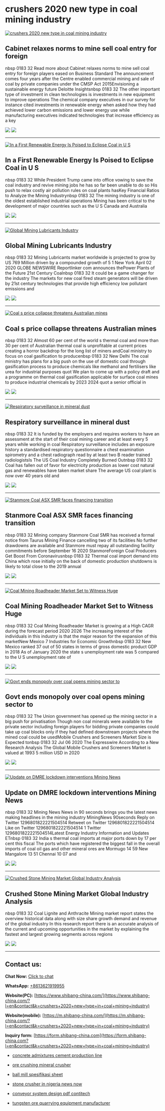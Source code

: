 # crushers 2020 new type in coal mining industry

<a href="https://swt.shibang-china.com/?l=en&img&k=crushers+2020+new+type+in+coal+mining+industry" target="_blank">![crushers 2020 new type in coal mining industry](http://static.shibang-china.com/all-800x300/902.jpg)</a>

## Cabinet relaxes norms to mine sell coal entry for foreign
nbsp 0183 32 Read more about Cabinet relaxes norms to mine sell coal entry for foreign players eased on Business Standard The announcement comes four years after the Centre enabled commercial mining and sale of coal by private companies under the CMSP Act 2015Envisioning a sustainable energy future Deloitte Insightsnbsp 0183 32 The other important type of investment in clean technologies is investments in new equipment to improve operations The chemical company executives in our survey for instance cited investments in renewable energy when asked how they had achieved lower carbon emissions and lower energy use while manufacturing executives indicated technologies that increase efficiency as a key


<a href="https://whatsapp.shibangsoft.com/WhatsApp.php" target="_blank" title="WhatsApp">![](http://static.shibang-china.com/icon/whatsapp.png)</a> <a href="https://swt.shibang-china.com/?l=en&icon&k=crushers+2020+new+type+in+coal+mining+industry" target="_blank">![](http://static.shibang-china.com/icon/chat-en.png)</a>

---

<a href="https://swt.shibang-china.com/?l=en&img&k=crushers+2020+new+type+in+coal+mining+industry" target="_blank">![In a First Renewable Energy Is Poised to Eclipse Coal in U S](http://static.shibang-china.com/all-800x300/612.jpg)</a>

## In a First Renewable Energy Is Poised to Eclipse Coal in U S
nbsp 0183 32 While President Trump came into office vowing to save the coal industry and revive mining jobs he has so far been unable to do so His push to relax costly air pollution rules on coal plants hasKey Financial Ratios to Analyze the Mining Industrynbsp 0183 32 The mining industry is one of the oldest established industrial operations Mining has been critical to the development of major countries such as the U S Canada and Australia


<a href="https://whatsapp.shibangsoft.com/WhatsApp.php" target="_blank" title="WhatsApp">![](http://static.shibang-china.com/icon/whatsapp.png)</a> <a href="https://swt.shibang-china.com/?l=en&icon&k=crushers+2020+new+type+in+coal+mining+industry" target="_blank">![](http://static.shibang-china.com/icon/chat-en.png)</a>

---

<a href="https://swt.shibang-china.com/?l=en&img&k=crushers+2020+new+type+in+coal+mining+industry" target="_blank">![Global Mining Lubricants Industry](http://static.shibang-china.com/all-800x300/1301.jpg)</a>

## Global Mining Lubricants Industry
nbsp 0183 32 Mining Lubricants market worldwide is projected to grow by US 769 Million driven by a compounded growth of 5 1 New York April 02 2020 GLOBE NEWSWIRE Reportlinker com announces thePower Plants of the Future 21st Century Coalnbsp 0183 32 It could be a game changer for the industry The markets for new coal fired steam generators will be driven by 21st century technologies that provide high efficiency low pollutant emissions and


<a href="https://whatsapp.shibangsoft.com/WhatsApp.php" target="_blank" title="WhatsApp">![](http://static.shibang-china.com/icon/whatsapp.png)</a> <a href="https://swt.shibang-china.com/?l=en&icon&k=crushers+2020+new+type+in+coal+mining+industry" target="_blank">![](http://static.shibang-china.com/icon/chat-en.png)</a>

---

<a href="https://swt.shibang-china.com/?l=en&img&k=crushers+2020+new+type+in+coal+mining+industry" target="_blank">![Coal s price collapse threatens Australian mines](http://static.shibang-china.com/all-800x300/201.jpg)</a>

## Coal s price collapse threatens Australian mines
nbsp 0183 32 Almost 60 per cent of the world s thermal coal and more than 30 per cent of Australian thermal coal is unprofitable at current prices creating a horror backdrop for the long list of miners andCoal ministry to focus on coal gasification to producenbsp 0183 32 New Delhi The coal ministry has plans for a big push on the use of domestic coal through gasification process to produce chemicals like methanol and fertilisers like urea for industrial purposes quot We plan to come up with a policy draft and a programme on thermal coal gasification applicable for surface coal mines to produce industrial chemicals by 2023 2024 quot a senior official in


<a href="https://whatsapp.shibangsoft.com/WhatsApp.php" target="_blank" title="WhatsApp">![](http://static.shibang-china.com/icon/whatsapp.png)</a> <a href="https://swt.shibang-china.com/?l=en&icon&k=crushers+2020+new+type+in+coal+mining+industry" target="_blank">![](http://static.shibang-china.com/icon/chat-en.png)</a>

---

<a href="https://swt.shibang-china.com/?l=en&img&k=crushers+2020+new+type+in+coal+mining+industry" target="_blank">![Respiratory surveillance in mineral dust](http://static.shibang-china.com/all-800x300/802.jpg)</a>

## Respiratory surveillance in mineral dust
nbsp 0183 32 It is funded by the employers and requires workers to have an assessment at the start of their coal mining career and at least every 5 years while working in coal Respiratory surveillance includes an exposure history a standardised respiratory questionnaire a chest examination spirometry and a chest radiograph read by at least two B reader trained radiologistsIs The US Coal Industry Completely Burned Outnbsp 0183 32 Coal has fallen out of favor for electricity production as lower cost natural gas and renewables have taken market share The average US coal plant is now over 40 years old and


<a href="https://whatsapp.shibangsoft.com/WhatsApp.php" target="_blank" title="WhatsApp">![](http://static.shibang-china.com/icon/whatsapp.png)</a> <a href="https://swt.shibang-china.com/?l=en&icon&k=crushers+2020+new+type+in+coal+mining+industry" target="_blank">![](http://static.shibang-china.com/icon/chat-en.png)</a>

---

<a href="https://swt.shibang-china.com/?l=en&img&k=crushers+2020+new+type+in+coal+mining+industry" target="_blank">![Stanmore Coal ASX SMR faces financing transition](http://static.shibang-china.com/all-800x300/1418.jpg)</a>

## Stanmore Coal ASX SMR faces financing transition
nbsp 0183 32 Mining company Stanmore Coal SMR has received a formal notice from Taurus Mining Finance cancelling two of its facilities No further drawdowns are available and Stanmore must repay all outstanding facility commitments before September 16 2020 StanmoreForeign Coal Producers Get Boost From Coronavirusnbsp 0183 32 Thermal coal import demand into China which rose initially on the back of domestic production shutdowns is likely to total close to the 2019 annual


<a href="https://whatsapp.shibangsoft.com/WhatsApp.php" target="_blank" title="WhatsApp">![](http://static.shibang-china.com/icon/whatsapp.png)</a> <a href="https://swt.shibang-china.com/?l=en&icon&k=crushers+2020+new+type+in+coal+mining+industry" target="_blank">![](http://static.shibang-china.com/icon/chat-en.png)</a>

---

<a href="https://swt.shibang-china.com/?l=en&img&k=crushers+2020+new+type+in+coal+mining+industry" target="_blank">![﻿Coal Mining Roadheader Market Set to Witness Huge](http://static.shibang-china.com/all-800x300/860.jpg)</a>

## ﻿Coal Mining Roadheader Market Set to Witness Huge
nbsp 0183 32 Coal Mining Roadheader Market is growing at a High CAGR during the forecast period 2020 2026 The increasing interest of the individuals in this industry is that the major reason for the expansion of this marketNew Mexico 7 Industries for Economic Growthnbsp 0183 32 New Mexico ranked 37 out of 50 states in terms of gross domestic product GDP in 2018 As of January 2020 the state s unemployment rate was 5 compared to the U S unemployment rate of


<a href="https://whatsapp.shibangsoft.com/WhatsApp.php" target="_blank" title="WhatsApp">![](http://static.shibang-china.com/icon/whatsapp.png)</a> <a href="https://swt.shibang-china.com/?l=en&icon&k=crushers+2020+new+type+in+coal+mining+industry" target="_blank">![](http://static.shibang-china.com/icon/chat-en.png)</a>

---

<a href="https://swt.shibang-china.com/?l=en&img&k=crushers+2020+new+type+in+coal+mining+industry" target="_blank">![Govt ends monopoly over coal opens mining sector to](http://static.shibang-china.com/all-800x300/773.jpg)</a>

## Govt ends monopoly over coal opens mining sector to
nbsp 0183 32 The Union government has opened up the mining sector in a big push for privatisation Though non coal minerals were available to the private sector including foreign players for bidding private companies could take up coal blocks only if they had defined downstream projects where the mined coal could be usedMobile Crushers and Screeners Market Size is Expected tonbsp 0183 32 Jul 06 2020 The Expresswire According to a New Research Analysis The Global Mobile Crushers and Screeners Market is valued at 1993 5 million USD in 2020


<a href="https://whatsapp.shibangsoft.com/WhatsApp.php" target="_blank" title="WhatsApp">![](http://static.shibang-china.com/icon/whatsapp.png)</a> <a href="https://swt.shibang-china.com/?l=en&icon&k=crushers+2020+new+type+in+coal+mining+industry" target="_blank">![](http://static.shibang-china.com/icon/chat-en.png)</a>

---

<a href="https://swt.shibang-china.com/?l=en&img&k=crushers+2020+new+type+in+coal+mining+industry" target="_blank">![Update on DMRE lockdown interventions Mining News](http://static.shibang-china.com/all-800x300/753.jpg)</a>

## Update on DMRE lockdown interventions Mining News
nbsp 0183 32 Mining News News in 90 seconds brings you the latest news making headlines in the mining industry MiningNews 90seconds Reply on Twitter 1296801822221504514 Retweet on Twitter 1296801822221504514 Like on Twitter 1296801822221504514 1 Twitter 1296801822221504514Latest Energy Industry Information and Updates ETnbsp 0183 32 India s thermal coal imports at major ports down by 17 per cent this fiscal The ports which have registered the biggest fall in the overall imports of coal oil gas and other mineral ores are Mormugo 14 59 New Mangalore 13 51 Chennai 10 07 and


<a href="https://whatsapp.shibangsoft.com/WhatsApp.php" target="_blank" title="WhatsApp">![](http://static.shibang-china.com/icon/whatsapp.png)</a> <a href="https://swt.shibang-china.com/?l=en&icon&k=crushers+2020+new+type+in+coal+mining+industry" target="_blank">![](http://static.shibang-china.com/icon/chat-en.png)</a>

---

<a href="https://swt.shibang-china.com/?l=en&img&k=crushers+2020+new+type+in+coal+mining+industry" target="_blank">![Crushed Stone Mining Market Global Industry Analysis](http://static.shibang-china.com/all-800x300/1529.jpg)</a>

## Crushed Stone Mining Market Global Industry Analysis
nbsp 0183 32 Coal Lignite and Anthracite Mining market report states the overview historical data along with size share growth demand and revenue of the global industry In this research report there is an accurate analysis of the current and upcoming opportunities in the market by explaining the fastest and largest growing segments across regions

<a href="https://whatsapp.shibangsoft.com/WhatsApp.php" target="_blank" title="WhatsApp">![](http://static.shibang-china.com/icon/whatsapp.png)</a> <a href="https://swt.shibang-china.com/?l=en&icon&k=crushers+2020+new+type+in+coal+mining+industry" target="_blank">![](http://static.shibang-china.com/icon/chat-en.png)</a>

---
## Contact us:

**Chat Now:** [Click to chat](https://swt.shibang-china.com?l=en&contact&k=crushers+2020+new+type+in+coal+mining+industry)

**WhatsApp:**  [+8613621919955](https://whatsapp.shibangsoft.com/WhatsApp.php)

**Website(PC):** [https://www.shibang-china.com/](https://www.shibang-china.com/?l=en&contact&k=crushers+2020+new+type+in+coal+mining+industry)

**Website(mobile):** [https://m.shibang-china.com/](https://m.shibang-china.com/?l=en&contact&k=crushers+2020+new+type+in+coal+mining+industry)

**Inquiry form:** [https://form.shibang-china.com](https://form.shibang-china.com?l=en&contact&k=crushers+2020+new+type+in+coal+mining+industry)

* [concrete admixtures cement production line](../163/concrete%20admixtures%20cement%20production%20line.md)

* [ore crushing mineral crusher](../161/ore%20crushing%20mineral%20crusher.md)

* [ball mill spesifikasi sheet](../165/ball%20mill%20spesifikasi%20sheet.md)

* [stone crusher in nigeria news now](../167/stone%20crusher%20in%20nigeria%20news%20now.md)

* [conveyor system design pdf contitech](../163/conveyor%20system%20design%20pdf%20contitech.md)

* [tungsten ore quarrying equipment manufacturer](../163/tungsten%20ore%20quarrying%20equipment%20manufacturer.md)